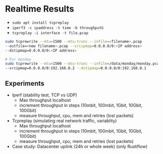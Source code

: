 # Realtime Results

- `sudo apt install tcpreplay`
- `iperf3 -c ipaddress -t time -b throughputG`
- `tcpreplay -i interface -t file.pcap`

```sh
sudo tcprewrite --mtu=1500 --mtu-trunc --infile=<filename>.pcap
--outfile=<new filename>.pcap --srcipmap=0.0.0.0/0:<IP address>
--dstipmap=0.0.0.0/0:<IP address>

# For monday
sudo tcprewrite --mtu=1500 --mtu-trunc --infile=/data/monday/monday.pcap --outfile=/data/monday/monday-trunc.pcap 
--srcipmap=0.0.0.0/0:192.168.0.2 --dstipmap=0.0.0.0/0:192.168.0.1
```

## Experiments

- Iperf (stability test, TCP vs UDP)
  - Max throughput localhost
  - increment throughput in steps (10mbit, 100mbit, 1Gbit, 10Gbit, 100Gbit)
  - measure throughput, cpu, mem and retries (lost packets)
- Tcpreplay (simulating real network traffic, variablity)
  - Max throughput localhost
  - increment throughput in steps (10mbit, 100mbit, 1Gbit, 10Gbit, 100Gbit)
  - measure throughput, cpu, mem and retries (lost packets)
- Case study: Datacenter uplink (24h or whole week) (only Rustiflow)
